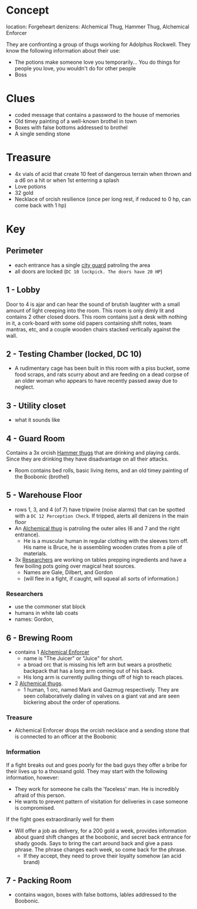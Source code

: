 # Concept
location: Forgeheart
denizens: Alchemical Thug, Hammer Thug, Alchemical Enforcer

They are confronting a group of thugs working for Adolphus Rockwell. They know the following information about their use:
- The potions make someone love you temporarily... You do things for people  you  love, you wouldn't do for other people
- Boss

# Clues
- coded message that contains a password to the house of memories
- Old timey painting of a well-known brothel in town
- Boxes with false bottoms addressed to brothel
- A single sending stone

# Treasure
- 4x vials of acid that create 10 feet of dangerous terrain when thrown and a d6 on a hit or when 1st enterring a splash
- Love potions
- 32 gold
- Necklace of orcish resilience (once per long rest, if reduced to 0 hp, can come back with 1 hp)

# Key

## Perimeter

- each entrance has a single [city guard](/Nightmare%20and%20the%20Nexus/StatBlocks/City_Guard.md) patroling the area
- all doors are locked (`DC 10 lockpick. The doors have 20 HP`)

## 1 - Lobby

Door to 4 is ajar and can hear the sound of brutish laughter with a small amount of light creeping into the room. This room is only dimly lit and contains 2 other closed doors. This room contains just a desk with nothing in it, a cork-board with some old papers containing shift notes, team mantras, etc, and a couple wooden chairs stacked vertically against the wall.

## 2 - Testing Chamber (locked, DC 10)

- A rudimentary cage has been built in this room with a piss bucket, some food scraps, and rats scurry about and are feeding on a dead corpse of an older woman who appears to have recently passed away due to neglect.

## 3 - Utility closet

- what it sounds like

## 4 - Guard Room

Contains a 3x orcish [Hammer thugs](/Nightmare%20and%20the%20Nexus/StatBlocks/Hammer_Thug.md) that are drinking and playing cards. Since they are drinking they have disadvantage on all their attacks.

- Room contains bed rolls, basic living items, and an old timey painting of the Boobonic (brothel)


## 5 - Warehouse Floor

- rows 1, 3, and 4 (of 7) have tripwire (noise alarms) that can be spotted with a `DC 12 Perception Check`. If tripped, alerts all denizens in the main floor
- An [Alchemical thug](/Nightmare%20and%20the%20Nexus/StatBlocks/Alchemical_Thug.md) is patroling the outer ailes (6 and 7 and the right entrance).
    - He is a muscular human in regular clothing with the sleeves torn off. His name is Bruce, he is assembling wooden crates from a pile of materials.
- 3x [Researchers](/Nightmare%20and%20the%20Nexus/StatBlocks/commoner.png) are working on tables prepping ingredients and have a few boiling pots going over magical heat sources.
    - Names are Gale, Dilbert, and Gordon
    - (will flee in a fight, if caught, will squeal all sorts of information.)

### Researchers
- use the commoner stat block
- humans in white lab coats
- names: Gordon, 

## 6 - Brewing Room

- contains 1 [Alchemical Enforcer](/Nightmare%20and%20the%20Nexus/StatBlocks/Alchemical_Enforcer.md)
    - name is "The Juicer" or "Juice" for short.
    - a broad orc that is missing his left arm but wears a prosthetic backpack that has a long arm coming out of his back.
    - His long arm is currently pulling things off of high to reach places.
- 2 [Alchemical thugs](/Nightmare%20and%20the%20Nexus/StatBlocks/Alchemical_Thug.md).
    - 1 human, 1 orc, named Mark and Gazmug respectively. They are seen collaboratively dialing in valves on a giant vat and are seen bickering about the order of operations.

### Treasure
- Alchemical Enforcer drops the orcish necklace and a sending stone that is connected to an officer at the Boobonic

### Information

If a fight breaks out and goes poorly for the bad guys they offer a bribe for their lives up to a thousand gold. They may start with the following information, however:
- They work for someone he calls the 'faceless' man. He is incredibly afraid of this person.
- He wants to prevent pattern of visitation for deliveries in case someone is compromised.

If the fight goes extraordinarily well for them
- Will offer a job as delivery, for a 200 gold a week, provides information about guard shift changes at the boobonic, and secret back entrance for shady goods. Says to bring the cart around back and give a pass phrase. The phrase changes each week, so come back for the phrase.
    - If they accept, they need to prove their loyalty somehow (an acid brand)

## 7 - Packing Room

- contains wagon, boxes with false bottoms, lables addressed to the Boobonic.